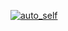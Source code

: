 [![auto_self](https://github.com/icrobotics-team5584/FRC-2025-Kittyhawk/actions/workflows/auto_self.yml/badge.svg)](https://github.com/icrobotics-team5584/FRC-2025-Kittyhawk/actions/workflows/auto_self.yml)

